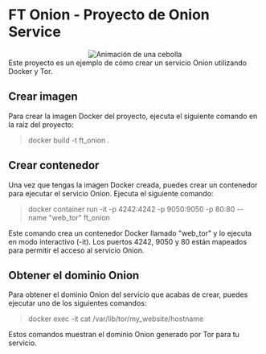 
# FT Onion - Proyecto de Onion Service
<center>
<img src="https://www.gifss.com/alimentos/cebollas/cebolla.gif" alt="Animación de una cebolla">
</center>
Este proyecto es un ejemplo de cómo crear un servicio Onion utilizando Docker y Tor.

## Crear imagen

Para crear la imagen Docker del proyecto, ejecuta el siguiente comando en la raíz del proyecto:


> docker build -t ft_onion .
## Crear contenedor

Una vez que tengas la imagen Docker creada, puedes crear un contenedor para ejecutar el servicio Onion. Ejecuta el siguiente comando:

> docker container run -it -p 4242:4242 -p 9050:9050 -p 80:80 --name "web_tor" ft_onion



Este comando crea un contenedor Docker llamado "web_tor" y lo ejecuta en modo interactivo (-it). Los puertos 4242, 9050 y 80 están mapeados para permitir el acceso al servicio Onion.

## Obtener el dominio Onion

Para obtener el dominio Onion del servicio que acabas de crear, puedes ejecutar uno de los siguientes comandos:

> docker exec -it <id del contenedor> cat /var/lib/tor/my_website/hostname

Estos comandos muestran el dominio Onion generado por Tor para tu servicio.
